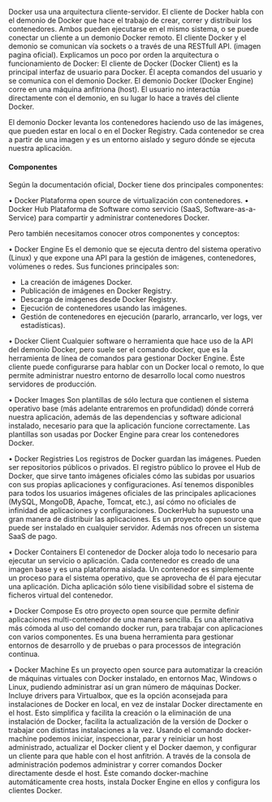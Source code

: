 
Docker usa una arquitectura cliente-servidor. El cliente de Docker habla con el demonio de
Docker que hace el trabajo de crear, correr y distribuir los contenedores. Ambos pueden ejecutarse
en el mismo sistema, o se puede conectar un cliente a un demonio Docker remoto. El cliente Docker
y el demonio se comunican vía sockets o a través de una RESTfull API. (imagen pagina oficial).
Explicamos un poco por orden la arquitectura o funcionamiento de Docker:
El cliente de Docker (Docker Client) es la principal interfaz de usuario para Docker. Él
acepta comandos del usuario y se comunica con el demonio Docker.
El demonio Docker (Docker Engine) corre en una máquina anfitriona (host). El usuario no
interactúa directamente con el demonio, en su lugar lo hace a través del cliente Docker.

El demonio Docker levanta los contenedores haciendo uso de las imágenes, que pueden
estar en local o en el Docker Registry.
Cada contenedor se crea a partir de una imagen y es un entorno aislado y seguro dónde se
ejecuta nuestra aplicación.

<h4>Componentes</h4>

Según la documentación oficial, Docker tiene dos principales componentes:

• Docker
Plataforma open source de virtualización con contenedores.
• Docker Hub
Plataforma de Software como servicio (SaaS, Software-as-a-Service) para compartir y
administrar contenedores Docker.

Pero también necesitamos conocer otros componentes y conceptos:

• Docker Engine
Es el demonio que se ejecuta dentro del sistema operativo (Linux) y que expone una API
para la gestión de imágenes, contenedores, volúmenes o redes. Sus funciones principales son:
- La creación de imágenes Docker.
- Publicación de imágenes en Docker Registry.
- Descarga de imágenes desde Docker Registry.
- Ejecución de contenedores usando las imágenes.
- Gestión de contenedores en ejecución (pararlo, arrancarlo, ver logs, ver estadísticas).

• Docker Client
Cualquier software o herramienta que hace uso de la API del demonio Docker, pero suele
ser el comando docker, que es la herramienta de línea de comandos para gestionar Docker Engine.
Éste cliente puede configurarse para hablar con un Docker local o remoto, lo que permite
administrar nuestro entorno de desarrollo local como nuestros servidores de producción.

• Docker Images
Son plantillas de sólo lectura que contienen el sistema operativo base (más adelante
entraremos en profundidad) dónde correrá nuestra aplicación, además de las dependencias y
software adicional instalado, necesario para que la aplicación funcione correctamente. Las plantillas
son usadas por Docker Engine para crear los contenedores Docker.

• Docker Registries
Los registros de Docker guardan las imágenes. Pueden ser repositorios públicos o privados.
El registro público lo provee el Hub de Docker, que sirve tanto imágenes oficiales cómo las subidas
por usuarios con sus propias aplicaciones y configuraciones.
Así tenemos disponibles para todos los usuarios imágenes oficiales de las principales
aplicaciones (MySQL, MongoDB, Apache, Tomcat, etc.), así cómo no oficiales de infinidad de
aplicaciones y configuraciones.
DockerHub ha supuesto una gran manera de distribuir las aplicaciones. Es un proyecto open
source que puede ser instalado en cualquier servidor. Además nos ofrecen un sistema SaaS de pago.

• Docker Containers
El contenedor de Docker aloja todo lo necesario para ejecutar un servicio o aplicación. Cada
contenedor es creado de una imagen base y es una plataforma aislada.
Un contenedor es simplemente un proceso para el sistema operativo, que se aprovecha de él
para ejecutar una aplicación. Dicha aplicación sólo tiene visibilidad sobre el sistema de ficheros
virtual del contenedor.

• Docker Compose
Es otro proyecto open source que permite definir aplicaciones multi-contenedor de una
manera sencilla. Es una alternativa más cómoda al uso del comando docker run, para trabajar con
aplicaciones con varios componentes.
Es una buena herramienta para gestionar entornos de desarrollo y de pruebas o para
processos de integración continua.

• Docker Machine
Es un proyecto open source para automatizar la creación de máquinas virtuales con Docker
instalado, en entornos Mac, Windows o Linux, pudiendo administrar así un gran número de
máquinas Docker.
Incluye drivers para Virtualbox, que es la opción aconsejada para instalaciones de Docker en
local, en vez de instalar Docker directamente en el host. Esto simplifica y facilita la creación o la
eliminación de una instalación de Docker, facilita la actualización de la versión de Docker o trabajar
con distintas instalaciones a la vez.
Usando el comando docker-machine podemos iniciar, inspeccionar, parar y reiniciar un
host administrado, actualizar el Docker client y el Docker daemon, y configurar un cliente para que
hable con el host anfitrión. A través de la consola de administración podemos administrar y correr
comandos Docker directamente desde el host. Éste comando docker-machine automáticamente
crea hosts, instala Docker Engine en ellos y configura los clientes Docker.